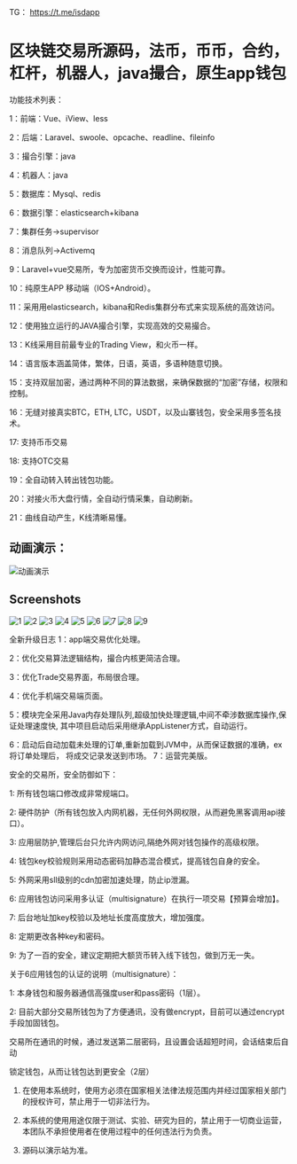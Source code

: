TG： https://t.me/isdapp

# 区块链交易所源码，法币，币币，合约，杠杆，机器人，java撮合，原生app钱包

功能技术列表：

1：前端：Vue、iView、less

2：后端：Laravel、swoole、opcache、readline、fileinfo

3：撮合引擎：java

4：机器人：java

5：数据库：Mysql、redis

6：数据引擎：elasticsearch+kibana

7：集群任务->supervisor

8：消息队列->Activemq

9：Laravel+vue交易所，专为加密货币交换而设计，性能可靠。

10：纯原生APP 移动端（IOS+Android）。

11：采用用elasticsearch，kibana和Redis集群分布式来实现系统的高效访问。

12：使用独立运行的JAVA撮合引擎，实现高效的交易撮合。

13：K线采用目前最专业的Trading View，和火币一样。

14：语言版本涵盖简体，繁体，日语，英语，多语种随意切换。

15：支持双层加密，通过两种不同的算法数据，来确保数据的“加密”存储，权限和控制。

16：无缝对接真实BTC，ETH, LTC，USDT，以及山寨钱包，安全采用多签名技术。

17:   支持币币交易

18:   支持OTC交易

19：全自动转入转出钱包功能。

20：对接火币大盘行情，全自动行情采集，自动刷新。

21：曲线自动产生，K线清晰易懂。

## 动画演示：
![动画演示](demo.gif)

## Screenshots
![1](01.png)
![2](02.jpg)
![3](03.jpg)
![4](04.jpg)
![5](05.jpg)
![6](06.jpg)
![7](07.jpg)
![8](08.jpg)
![9](09.png)




全新升级日志
1：app端交易优化处理。

2：优化交易算法逻辑结构，撮合内核更简洁合理。

3：优化Trade交易界面，布局很合理。

4：优化手机端交易端页面。

5：模块完全采用Java内存处理队列,超级加快处理逻辑,中间不牵涉数据库操作,保证处理速度快,
     其中项目启动后采用继承AppListener方式，自动运行。
     
6：启动后自动加载未处理的订单,重新加载到JVM中，从而保证数据的准确，ex将订单处理后，
     将成交记录发送到市场。
7：运营完美版。

安全的交易所，安全防御如下：

1: 所有钱包端口修改成非常规端口。

2: 硬件防护（所有钱包放入内网机器，无任何外网权限，从而避免黑客调用api接口）。

3: 应用层防护,管理后台只允许内网访问,隔绝外网对钱包操作的高级权限。

4: 钱包key校验规则采用动态密码加静态混合模式，提高钱包自身的安全。

5: 外网采用sll级别的cdn加密加速处理，防止ip泄漏。

6: 应用钱包访问采用多认证（multisignature）在执行一项交易【预算会增加】。

7: 后台地址加key校验以及地址长度高度放大，增加强度。

8: 定期更改各种key和密码。

9: 为了一百的安全，建议定期把大额货币转入线下钱包，做到万无一失。


关于6应用钱包的认证的说明（multisignature）：

1: 本身钱包和服务器通信高强度user和pass密码（1层）。

2: 目前大部分交易所钱包为了方便通讯，没有做encrypt，目前可以通过encrypt手段加固钱包。

   交易所在通讯的时候，通过发送第二层密码，且设置会话超短时间，会话结束后自动
   
   锁定钱包，从而让钱包达到更安全（2层）
   


1. 在使用本系统时，使用方必须在国家相关法律法规范围内并经过国家相关部门的授权许可，禁止用于一切非法行为。
   
3. 本系统的使用用途仅限于测试、实验、研究为目的，禁止用于一切商业运营，本团队不承担使用者在使用过程中的任何违法行为负责。
   
5. 源码以演示站为准。

